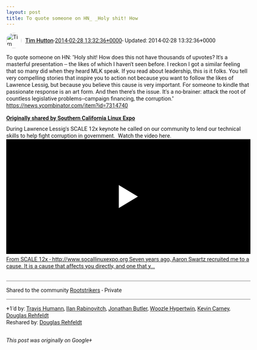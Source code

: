 ```yaml
---
layout: post
title: To quote someone on HN_ _Holy shit! How
---
```


<html><head><meta charset="utf-8"><title>To quote someone on HN: &amp;quot;Holy shit! How does this not have thousands of ...</title><style>body {font: 11pt Roboto, Arial, sans-serif; max-width: 640px; margin: 24px;}.author-photo {border-radius: 50%; margin-right: 10px; width: 40px;}.author {font-weight: 500;}.main-content {margin: 15px 0 15px;}.post-title {font-weight: bold;}.location {display: block; margin-top: 15px;}.location img {float: left; margin-right: 5px; width: 20px;}.media-link {display: inline-block; max-width: 100%; vertical-align: top;}.media-link p {margin-top: 5px; max-height: 4em; overflow: scroll;}.media {max-height: 100vh; max-width: 100%;}.video-placeholder {background: black; display: flex; height: 300px; max-width: 100%; width: 640px;}.play-icon {border-bottom: 30px solid transparent; border-left: 50px solid white; border-top: 30px solid transparent; color: white; margin: auto;}.album {max-height: 800px; overflow: scroll; width: calc(100vw - 48px);}.album .media-link {margin-right: 5px; max-width: 250px;}.album .media {max-height: 250px;}.link-embed {border-top: 1px solid lightgrey; display: block; margin-top: 20px;}.link-embed img {max-width: 100%;}.inline-link-embed {display: block;}.inline-link-embed img {vertical-align: middle;}.link-title {display: inline-block; font-size: medium; font-weight: 300; padding-left: 1em;}.reshare-attribution {display: block; font-weight: bold; margin-bottom: 10px;}.poll-image {margin-bottom: 5px; max-height: 300px; max-width: 500px;}.poll-choice {align-items: center; display: flex; margin-bottom: 5px; max-width: 500px;}.poll-choice-percentage {background-color: lightblue; height: 100%; left: 0; position: absolute; z-index: -1;}.poll-choice-selected {margin-right: 5px;}.poll-choice-results {border: 1px solid lightgray; border-radius: 5px; display: flex; line-height: 40px; overflow: hidden; padding: 0 8px; position: relative;}.poll-choice-results, .poll-choice-description {flex-grow: 1; margin-right: 10px;}.poll-choice-image {width: 100%;}.poll-choice-image, .poll-choice-image img {max-height: 40px; max-width: 100px;}.poll-choice-votes {max-height: 100px; overflow: auto;}.plus-entity-embed {color: black; display: block; text-decoration: none;}.plus-entity-embed-cover-photo {max-height: 300px; max-width: 100%;}.plus-entity-embed-info {padding: 0 1em 1em;}.plus-entity-embed-info h2 {font-weight: 500; margin: 10px 0;}.plus-entity-embed-info p {font-size: small; margin: 0;}.collection-owner-avatar {border-radius: 50%; border: 2px solid white; height: 40px; margin-top: -22px;}.visibility {padding: 1em 0; border-top: 1px solid grey;}.post-activity {padding: 1em 0; border-top: 1px solid grey;}.comments {border-top: 1px solid gray; padding-top: 1em;}.comment + .comment {margin-top: 1em;}.comment .media-link, .comment .inline-link-embed {margin-top: 5px;}</style></head><body><div style="margin-bottom:1em;"><div style="display:flex; align-items:center"><img class="author-photo" src="https://lh4.googleusercontent.com/-epo4ZZKNqEw/AAAAAAAAAAI/AAAAAAAAVSU/qu3LpcHEnoQ/s64-c/photo.jpg" alt="Tim Hutton"><a href="https://plus.google.com/+TimHutton" target="_blank" class="author">Tim Hutton</a> - <a target="_blank" href="https://plus.google.com/+TimHutton/posts/C8MTw8EtHu9">2014-02-28 13:32:36+0000</a><span> - Updated: 2014-02-28 13:32:36+0000</span></div><div class="main-content">To quote someone on HN: &quot;Holy shit! How does this not have thousands of upvotes? It&#39;s a masterful presentation -- the likes of which I haven&#39;t seen before. I reckon I got a similar feeling that so many did when they heard MLK speak. If you read about leadership, this is it folks. You tell very compelling stories that inspire you to action not because you want to follow the likes of Lawrence Lessig, but because you believe this cause is very important. For someone to kindle that passionate response is an art form. And then there&#39;s the issue. It&#39;s a no-brainer: attack the root of countless legislative problems--campaign financing, the corruption.&quot;<br><a rel="nofollow" target="_blank" href="https://news.ycombinator.com/item?id=7314740" class="ot-anchor bidi_isolate" jslog="10929; track:click" dir="ltr">https://news.ycombinator.com/item?id=7314740</a></div><div><a target="_blank" href="https://plus.google.com/117542657599667543533/posts/Zm6Q1QTMbRK" class="reshare-attribution">Originally shared by Southern California Linux Expo</a>During Lawrence Lessig&#39;s SCALE 12x keynote he called on our community to lend our technical skills to help fight corruption in government.  Watch the video here.<a href="https://www.youtube.com/watch?v=D3O1MC1AqvM" target="_blank" class="media-link"><div class="video-placeholder" title="From SCALE 12x - http://www.socallinuxexpo.org Seven years ago, Aaron Swartz recruited me to a cause. It is a cause that affects you directly, and one that y..."><span class="play-icon"></span></div><p>From SCALE 12x - http://www.socallinuxexpo.org Seven years ago, Aaron Swartz recruited me to a cause. It is a cause that affects you directly, and one that y...</p></a></div></div><div class="visibility">Shared to the community <a href="https://plus.google.com/communities/102913484229543438012">Rootstrikers</a> - Private</div><div class="post-activity"><div class="plus-oners">+1'd by: <a href="https://plus.google.com/103872177469208435274">Travis Humann</a>, <a href="https://plus.google.com/+IlanRabinovitch">Ilan Rabinovitch</a>, <a href="https://plus.google.com/107369830054105191994">Jonathan Butler</a>, <a href="https://plus.google.com/+WoozleHypertwin">Woozle Hypertwin</a>, <a href="https://plus.google.com/+KevinCarney">Kevin Carney</a>, <a href="https://plus.google.com/+DouglasRehfeldt">Douglas Rehfeldt</a></div><div class="resharers">Reshared by: <a href="https://plus.google.com/+DouglasRehfeldt">Douglas Rehfeldt</a></div></div></body></html>

<i>This post was originally on Google+</i>